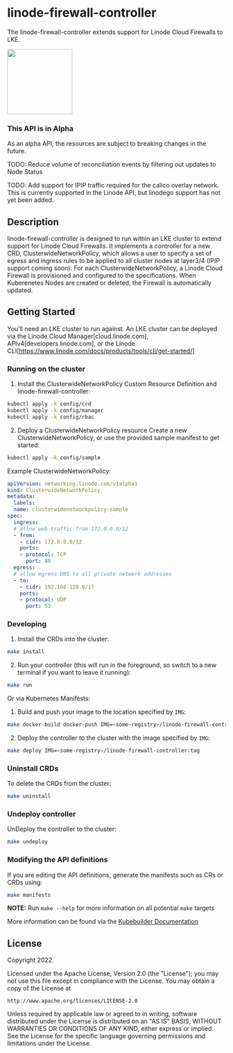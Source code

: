 # linode-firewall-controller
The linode-firewall-controller extends support for Linode Cloud Firewalls to LKE.

<img src="https://www.linode.com/wp-content/uploads/2020/05/icon-cloud-firewall-2c-1.svg" width=150>

### This API is in Alpha
As an alpha API, the resources are subject to breaking changes in the future.

TODO: Reduce volume of reconciliation events by filtering out updates to Node Status

TODO: Add support for IPIP traffic required for the calico overlay network. This is currently supported in the Linode API, but linodego support has not yet been added.

## Description

linode-firewall-controller is designed to run within an LKE cluster to extend support for Linode Cloud Firewalls. It implements a controller for a new CRD, ClusterwideNetworkPolicy, which allows a user to specify a set of egress and ingress rules to be applied to all cluster nodes at layer3/4 (IPIP support coming soon). For each ClusterwideNetworkPolicy, a Linode Cloud Firewall is provisioned and configured to the specifications. When Kuberenetes Nodes are created or deleted, the Firewall is automatically updated.

## Getting Started
You’ll need an LKE cluster to run against. An LKE cluster can be deployed via the Linode Cloud Manager[cloud.linode.com], APIv4[developers.linode.com], or the Linode CLI[https://www.linode.com/docs/products/tools/cli/get-started/]

### Running on the cluster
1. Install the ClusterwideNetworkPolicy Custom Resource Definition and linode-firewall-controller:

```sh
kubectl apply -k config/crd
kubectl apply -k config/manager
kubectl apply -k config/rbac
```
2. Deploy a ClusterwideNetworkPolicy resource
Create a new ClusterwideNetworkPolicy, or use the provided sample manifest to get started:
```sh
kubectl apply -k config/sample
```

Example ClusterwideNetworkPolicy:
```yaml
apiVersion: networking.linode.com/v1alpha1
kind: ClusterwideNetworkPolicy
metadata:
  labels:
  name: clusterwidenetworkpolicy-sample
spec:
  ingress:
  # allow web traffic from 172.0.0.0/12
  - from:
    - cidr: 172.0.0.0/12
    ports:
    - protocol: TCP
      port: 80
  egress:
  # allow egress DNS to all private network addresses
  - to:
    - cidr: 192.168.128.0/17
    ports:
    - protocol: UDP
      port: 53
```

### Developing
1. Install the CRDs into the cluster:

```sh
make install
```

2. Run your controller (this will run in the foreground, so switch to a new terminal if you want to leave it running):

```sh
make run
```

Or via Kubernetes Manifests:
1. Build and push your image to the location specified by `IMG`:
	
```sh
make docker-build docker-push IMG=<some-registry>/linode-firewall-controller:tag
```
	
2. Deploy the controller to the cluster with the image specified by `IMG`:

```sh
make deploy IMG=<some-registry>/linode-firewall-controller:tag
```

### Uninstall CRDs
To delete the CRDs from the cluster:

```sh
make uninstall
```

### Undeploy controller
UnDeploy the controller to the cluster:

```sh
make undeploy
```

### Modifying the API definitions
If you are editing the API definitions, generate the manifests such as CRs or CRDs using:

```sh
make manifests
```

**NOTE:** Run `make --help` for more information on all potential `make` targets

More information can be found via the [Kubebuilder Documentation](https://book.kubebuilder.io/introduction.html)

## License

Copyright 2022.

Licensed under the Apache License, Version 2.0 (the "License");
you may not use this file except in compliance with the License.
You may obtain a copy of the License at

    http://www.apache.org/licenses/LICENSE-2.0

Unless required by applicable law or agreed to in writing, software
distributed under the License is distributed on an "AS IS" BASIS,
WITHOUT WARRANTIES OR CONDITIONS OF ANY KIND, either express or implied.
See the License for the specific language governing permissions and
limitations under the License.

